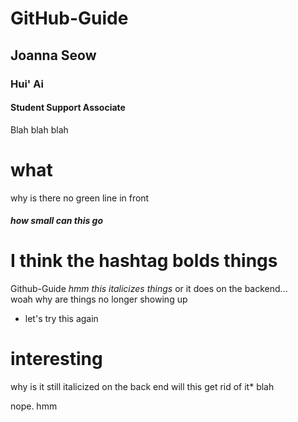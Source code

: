 # GitHub-Guide
## Joanna Seow
### Hui' Ai
#### Student Support Associate
Blah blah blah
# what
why is there no green line in front
##### how small can this go
# I think the hashtag bolds things
Github-Guide
*hmm this italicizes things*
or it does on the backend...  
woah why are things no longer showing up
* let's try this again
# interesting
why is it still italicized on the back end
will this get rid of it*
blah 

nope. 
hmm
